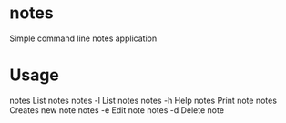 # notes
Simple command line notes application

# Usage
notes                       List notes
notes -l                    List notes
notes -h                    Help
notes <existing note>       Print note
notes <new note>            Creates new note
notes -e <existing note>    Edit note
notes -d <existing note>    Delete note

